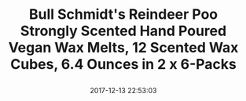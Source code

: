 ---
title: > #shorten me
  Bull Schmidt's Reindeer Poo Strongly Scented Hand Poured Vegan Wax Melts, 12 Scented Wax Cubes, 6.4 Ounces in 2 x 6-Packs
name: >
  Bull Schmidt's Reindeer Poo Strongly Scented Hand Poured Vegan Wax Melts, 12 Scented Wax Cubes, 6.4 Ounces in 2 x 6-Packs
date: "2017-12-13 22:53:03"
buy_now: "https://www.amazon.com/Bull-Schmidts-Reindeer-Strongly-Scented/dp/B01LXT3VL2?SubscriptionId=AKIAIA5RBQIWQVTCUEUQ&tag=coldcutdeals-20&linkCode=xm2&camp=2025&creative=165953&creativeASIN=B01LXT3VL2"
description_markdown: >-

  - Soy wax burns cleaner and cooler, and it is even washable with just soap and warm water!

  - This soy-based product was created using sustainable methods and materials. The components used to make this product are vegan. Candlecopia does not use animal products or products derived from animals. We know you care about our planet and its inhabitants. So do we.

  - Loaded with scent to the absolute maximum recommended level for intense fragrance throw


tweet_id_str: "941078542095470592"
price: "$9.25"
list_price: "undefined"
deal_price: "undefined"
you_save: "undefined"
asin: "B01LXT3VL2"
image: "https://images-na.ssl-images-amazon.com/images/I/51raEsR43oL.jpg"
---
